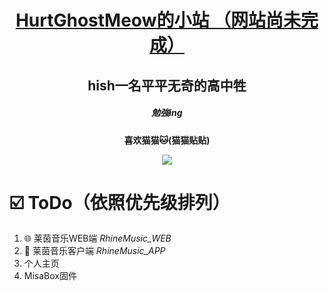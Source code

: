 <div align="center">

# [HurtGhostMeow的小站 （网站尚未完成）](https://hurtghostmeow.eu.org/)
## hish一名平平无奇的高中牲
##### 勉強ing
**喜欢猫猫🐱(猫猫贴贴)**

![](https://github-readme-stats.vercel.app/api?username=HurtGhostMeow)

<div align="left">
  
# ☑️ ToDo（依照优先级排列）

1. 🌐 莱茵音乐WEB端 *RhineMusic_WEB*
2. 💾 莱茵音乐客户端 *RhineMusic_APP*
3. 个人主页
4. MisaBox固件

